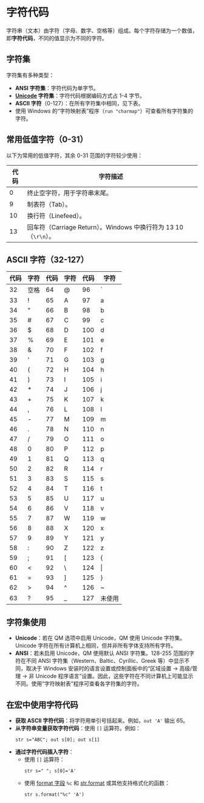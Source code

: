 # 字符代码

字符串（文本）由字符（字母、数字、空格等）组成。每个字符存储为一个数值，即**字符代码**，不同的值显示为不同的字符。

## 字符集
字符集有多种类型：
- **ANSI 字符集**：字符代码为单字节。
- **[Unicode](IDP_UNICODE.md) 字符集**：字符代码根据编码方式占 1-4 字节。
- **ASCII 字符**（0-127）：在所有字符集中相同，见下表。
- 使用 Windows 的“字符映射表”程序（`run "charmap"`）可查看所有字符集的字符。

## 常用低值字符（0-31）
以下为常用的低值字符，其余 0-31 范围的字符较少使用：

| 代码 | 字符描述 |
|------|----------|
| 0    | 终止空字符，用于字符串末尾。 |
| 9    | 制表符（Tab）。 |
| 10   | 换行符（Linefeed）。 |
| 13   | 回车符（Carriage Return）。Windows 中换行符为 13 10（`\r\n`）。 |

## ASCII 字符（32-127）

| 代码 | 字符 | 代码 | 字符 | 代码 | 字符 |
|------|------|------|------|------|------|
| 32   | 空格 | 64   | @    | 96   | `    |
| 33   | !    | 65   | A    | 97   | a    |
| 34   | "    | 66   | B    | 98   | b    |
| 35   | #    | 67   | C    | 99   | c    |
| 36   | $    | 68   | D    | 100  | d    |
| 37   | %    | 69   | E    | 101  | e    |
| 38   | &    | 70   | F    | 102  | f    |
| 39   | '    | 71   | G    | 103  | g    |
| 40   | (    | 72   | H    | 104  | h    |
| 41   | )    | 73   | I    | 105  | i    |
| 42   | *    | 74   | J    | 106  | j    |
| 43   | +    | 75   | K    | 107  | k    |
| 44   | ,    | 76   | L    | 108  | l    |
| 45   | -    | 77   | M    | 109  | m    |
| 46   | .    | 78   | N    | 110  | n    |
| 47   | /    | 79   | O    | 111  | o    |
| 48   | 0    | 80   | P    | 112  | p    |
| 49   | 1    | 81   | Q    | 113  | q    |
| 50   | 2    | 82   | R    | 114  | r    |
| 51   | 3    | 83   | S    | 115  | s    |
| 52   | 4    | 84   | T    | 116  | t    |
| 53   | 5    | 85   | U    | 117  | u    |
| 54   | 6    | 86   | V    | 118  | v    |
| 55   | 7    | 87   | W    | 119  | w    |
| 56   | 8    | 88   | X    | 120  | x    |
| 57   | 9    | 89   | Y    | 121  | y    |
| 58   | :    | 90   | Z    | 122  | z    |
| 59   | ;    | 91   | [    | 123  | {    |
| 60   | <    | 92   | \    | 124  | \|   |
| 61   | =    | 93   | ]    | 125  | }    |
| 62   | >    | 94   | ^    | 126  | ~    |
| 63   | ?    | 95   | _    | 127  | 未使用 |

## 字符集使用
- **Unicode**：若在 QM 选项中启用 Unicode，QM 使用 Unicode 字符集。Unicode 字符在所有计算机上相同，但并非所有字体支持所有字符。
- **ANSI**：若未启用 Unicode，QM 使用默认 ANSI 字符集。128-255 范围的字符在不同 ANSI 字符集（Western、Baltic、Cyrillic、Greek 等）中显示不同，取决于 Windows 安装时的语言设置或控制面板中的“区域设置 -> 高级/管理 -> 非 Unicode 程序语言”设置。因此，这些字符在不同计算机上可能显示不同。使用“字符映射表”程序可查看各字符集的字符。

## 在宏中使用字符代码
- **获取 ASCII 字符代码**：将字符用单引号括起来。例如，`out 'A'` 输出 65。
- **从字符串变量获取字符代码**：使用 `[]` 运算符。例如：
  ```qm
  str s="ABC"; out s[0]; out s[1]
  ```
- **通过字符代码插入字符**：
  - 使用 `[]` 运算符：
    ```qm
    str s=" "; s[0]='A'
    ```
  - 使用 [format 字段](IDP_PRINTF.html) `%c` 和 [str.format](IDP_S_FORMAT.html) 或其他支持格式化的函数：
    ```qm
    str s.format("%c" 'A')
    ```